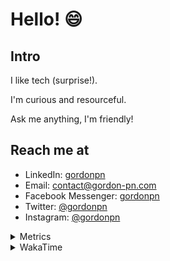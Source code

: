 # Hello! 😄

## Intro

I like tech (surprise!).

I'm curious and resourceful.

Ask me anything, I'm friendly!

## Reach me at

- LinkedIn: [gordonpn](https://www.linkedin.com/in/gordonpn/)
- Email: [contact@gordon-pn.com](mailto:contact@gordon-pn.com)
- Facebook Messenger: [gordonpn](https://www.messenger.com/t/Gordonpn)
- Twitter: [@gordonpn](https://twitter.com/Gordonpn)
- Instagram: [@gordonpn](https://www.instagram.com/gordonpn/)

<details>
  <summary>Metrics</summary>

  <img align="center" src="https://github.com/gordonpn/gordonpn/blob/master/github-metrics.svg" alt="GitHub Metrics">

</details>

<details>
  <summary>WakaTime</summary>

  <!--START_SECTION:waka-->
📊 **This Week I Spent My Time On** 

```text
💬 Programming Languages: 
Java                     11 hrs 12 mins      ███████████░░░░░░░░░░░░░░   43.71 % 
TypeScript               7 hrs 39 mins       ███████░░░░░░░░░░░░░░░░░░   29.92 % 
YAML                     1 hr 44 mins        ██░░░░░░░░░░░░░░░░░░░░░░░   06.81 % 
Brazil Dependency Config 1 hr 24 mins        █░░░░░░░░░░░░░░░░░░░░░░░░   05.51 % 
XML                      1 hr 20 mins        █░░░░░░░░░░░░░░░░░░░░░░░░   05.26 % 

🔥 Editors: 
IntelliJ IDEA            14 hrs 9 mins       ██████████████░░░░░░░░░░░   55.26 % 
Cursor                   7 hrs 17 mins       ███████░░░░░░░░░░░░░░░░░░   28.48 % 
VS Code                  4 hrs 10 mins       ████░░░░░░░░░░░░░░░░░░░░░   16.27 % 
```


 Last Updated on 12/09/2024 16:24:51 UTC
<!--END_SECTION:waka-->
</details>
